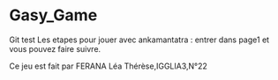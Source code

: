 # Gasy_Game
Git test
Les etapes pour jouer avec ankamantatra :
  entrer dans page1 et vous pouvez faire suivre.


Ce jeu est fait par FERANA Léa Thérèse,IGGLIA3,N°22

